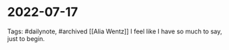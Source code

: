 # 2022-07-17
Tags: #dailynote, #archived 
[[Alia Wentz]]
I feel like I have so much to say, just to begin.